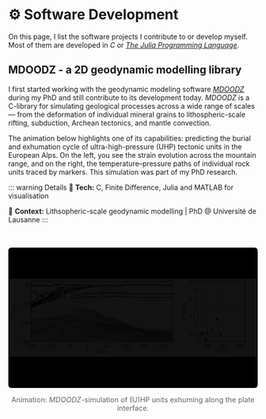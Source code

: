 # :gear: Software Development

On this page, I list the software projects I contribute to or develop myself. Most of them are developed in *C* or [*The Julia Programming Language*](https://julialang.org "https://julialang.org").

## MDOODZ - a 2D geodynamic modelling library

I first started working with the geodynamic modeling software [*MDOODZ*](https://github.com/tduretz/MDOODZ7.0 "https://github.com/tduretz/MDOODZ7.0") during my PhD and still contribute to its development today.
*MDOODZ* is a C-library for simulating geological processes across a wide range of scales — from the deformation of individual mineral grains to lithospheric-scale rifting, subduction, Archean tectonics, and mantle convection.

The animation below highlights one of its capabilities: predicting the burial and exhumation cycle of ultra-high-pressure (UHP) tectonic units in the European Alps.
On the left, you see the strain evolution across the mountain range, and on the right, the temperature–pressure paths of individual rock units traced by markers.
This simulation was part of my PhD research.

::: warning Details
🔧 **Tech:** C, Finite Difference, Julia and MATLAB for visualisation

🏢 **Context:** Lithsopheric-scale geodynamic modelling | PhD @ Université de Lausanne
:::

<figure style="margin: 3rem 0; text-align: center;">
  <img
    src="/projects/software_dev/UHP_exhum_alps.gif"
    alt="(U)HP rock exhumation"
    style="max-width: 100%; height: auto; border-radius: 6px;"
  />
  <figcaption style="margin-top: 0.75rem; font-size: 0.9rem; color: #666;">
    Animation: <em>MDOODZ</em>-simulation of (U)HP units exhuming along the plate interface.
  </figcaption>
</figure>